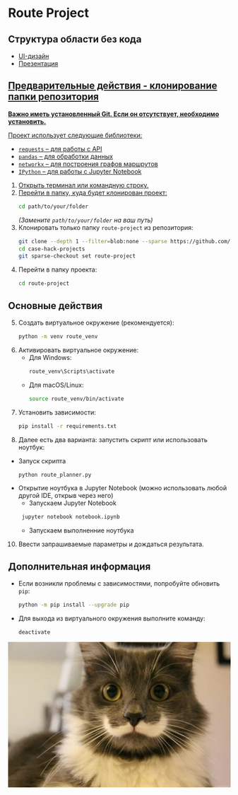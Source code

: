 # Route Project

## Структура области без кода
- <a href="https://github.com/KsyLight/case-hack-projects/blob/main/route-project/UI-%D0%B4%D0%B8%D0%B7%D0%B0%D0%B9%D0%BD.png">UI-дизайн
- <a href="https://github.com/KsyLight/case-hack-projects/blob/main/route-project/CupIT2025-%D0%90%D0%94-%D0%9F%D0%B0%D0%BD%D0%B4%D1%83%D1%80%D0%B8_%D1%87%D0%BE%D0%BD%D0%B3%D1%83%D1%80%D0%B8_%D0%B8_%D0%B4%D1%83%D0%B4%D1%83%D0%BA.pdf">Презентация

## Предварительные действия - клонирование папки репозитория

**Важно иметь установленный Git. Если он отсутствует, необходимо установить.**

Проект использует следующие библиотеки:  
- `requests` – для работы с API  
- `pandas` – для обработки данных  
- `networkx` – для построения графов маршрутов  
- `IPython` – для работы с Jupyter Notebook  

1. Открыть терминал или командную строку.
2. Перейти в папку, куда будет клонирован проект:
   ```sh
   cd path/to/your/folder
   ```
   *(Замените `path/to/your/folder` на ваш путь)*
3. Клонировать только папку `route-project` из репозитория:
   ```sh
   git clone --depth 1 --filter=blob:none --sparse https://github.com/KsyLight/case-hack-projects.git
   cd case-hack-projects
   git sparse-checkout set route-project
   ```
4. Перейти в папку проекта:
   ```sh
   cd route-project
   ```

## Основные действия

5. Создать виртуальное окружение (рекомендуется):
   ```sh
   python -m venv route_venv
   ```
6. Активировать виртуальное окружение:
   - Для Windows:
     ```sh
     route_venv\Scripts\activate
     ```
   - Для macOS/Linux:
     ```sh
     source route_venv/bin/activate
     ```
7. Установить зависимости:
   ```sh
   pip install -r requirements.txt
   ```
8. Далее есть два варианта: запустить скрипт или использовать ноутбук:
- Запуск скрипта
   ```sh
   python route_planner.py
   ```
- Открытие ноутбука в Jupyter Notebook (можно использовать любой другой IDE, открыв через него)
  - Запускаем Jupyter Notebook
  ```sh
   jupyter notebook notebook.ipynb
   ```
  - Запускаем выполненние ноутбука
10. Ввести запрашиваемые параметры и дождаться результата.

## Дополнительная информация

- Если возникли проблемы с зависимостями, попробуйте обновить `pip`:
  ```sh
  python -m pip install --upgrade pip
  ```
- Для выхода из виртуального окружения выполните команду:
  ```sh
  deactivate
  ```

<div align="center">
    <img src="cat.jpg" alt="Описание изображения" width="1000" height="auto">
</div>

